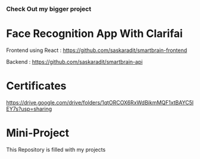 ### Check Out my bigger project 
# Face Recognition App With Clarifai
Frontend using React : https://github.com/saskaradit/smartbrain-frontend

Backend : https://github.com/saskaradit/smartbrain-api

# Certificates 
https://drive.google.com/drive/folders/1qtORCOX6RxWdBikmMQF1xtBAYC5lEY7s?usp=sharing

# Mini-Project

This Repository is filled with my projects
